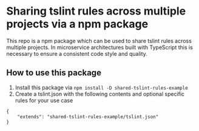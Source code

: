 # Sharing tslint rules across multiple projects via a npm package

This repo is a npm package which can be used to share tslint rules across multiple projects.
In microservice architectures built with TypeScript this is necessary to ensure a consistent code style and quality.


## How to use this package

1. Install this package via ```npm install -D shared-tslint-rules-example```
1. Create a tslint.json with the following contents and optional specific rules for your use case
```
{
    "extends": "shared-tslint-rules-example/tslint.json"
}
```
